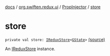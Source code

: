 [docs](../../index.md) / [org.swiften.redux.ui](../index.md) / [PropInjector](index.md) / [store](./store.md)

# store

`private val store: `[`IReduxStore`](../../org.swiften.redux.core/-i-redux-store.md)`<`[`GState`](index.md#GState)`>` [(source)](https://github.com/protoman92/KotlinRedux/tree/master/common\common-ui\src\main\kotlin/org/swiften/redux/ui/Injector.kt#L75)

An [IReduxStore](../../org.swiften.redux.core/-i-redux-store.md) instance.

